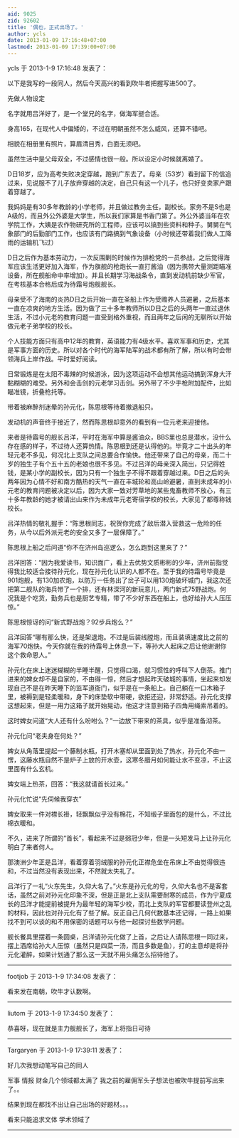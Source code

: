 ```yaml
---
aid: 9025
zid: 92602
title: '偶也，正式出场了。'
author: ycls
date: 2013-01-09 17:16:48+07:00
lastmod: 2013-01-09 17:39:00+07:00
---
```


ycls 于 2013-1-9 17:16:48 发表了：

以下是我写的一段同人，然后今天高兴的看到吹牛者把握写进500了。

先做人物设定

名字就用吕洋好了，是一个堂兄的名字，做海军挺合适。

身高165，在现代人中偏矮的，不过在明朝虽然不怎么威风，还算不错吧。

相貌在相册里有照片，算眉清目秀，白面无须吧。

虽然生活中是父母双全，不过感情也很一般。所以设定小时候就离婚了。

D日18岁，应为高考失败决定穿越，跑到广东去了。母亲（53岁）看到留下的信追过来，见说服不了儿子放弃穿越的决定，自己只有这一个儿子，也只好变卖家产跟着穿越了。

我妈妈是有30多年教龄的小学老师，并且做过教务主任，副校长。家务不是S也是A级的，而且外公外婆是大学生，所以我们家算是书香门第了。外公外婆当年在农学院工作，大姨是农作物研究所的工程师，应该可以搞到些资料和种子。舅舅在气象部门的后勤部门工作，也应该有门路搞到气象设备（小时候还带着我们做人工降雨的运输机飞过）

D日之后作为基本劳动力，一次反围剿的时候作为排枪党的一员参战，之后觉得海军应该生活更好加入海军，作为旗舰的枪炮长一直打酱油（因为携带大量测距瞄准设备，所在舰船命中率增加）。并且长期学习海战条令，直到发动机前缺少军官，在考核基本合格后成为待霜号炮舰舰长。

母亲受不了海南的炎热D日之后开始一直在圣船上作为受赡养人员避暑，之后基本一直在凉爽的地方生活。因为做了三十多年教师所以D日之后的头两年一直过退休生活，不过小元老的教育问题一直受到格外重视，而且两年之后闲的无聊所以开始做元老子弟学校的校长。

个人技能方面只有高中12年的教育，英语能力有4级水平。喜欢军事和历史，尤其是军事方面的历史。所以对各个时代的海军陆军的战术都有所了解，所以有时会带领海兵上岸作战。平时爱好阅读。

日常锻炼是在太阳不毒辣的时候游泳，因为这项运动不会想其他运动搞到浑身大汗黏糊糊的难受。另外和会击剑的元老学习击剑。另外带了不少手枪附加配件，比如瞄准镜，折叠枪托等。

带着被麻醉剂迷晕的孙元化，陈思根等待着撤退船只。

发动机的声音终于接近了，然而陈思根却意外的看到有一位元老来迎接他。

来者是待霜号的舰长吕洋，平时在海军中算是酱油众，BBS里也总是潜水，没什么存在感的样子，不过待人还算热情。陈思根到还是认得他的。毕竟才二十出头的年轻元老不多见，何况北上支队之间总要合作愉快。他还带来了自己的母亲，而二十岁的独生子有个五十五的老娘也很不多见。不过吕洋的母亲深入简出，只记得姓钱，是某小学的副校长，因为只有一个独生子不得不跟着穿越过来。D日之后的头两年因为心情不好和南方酷热的天气一直在丰城轮和高山岭避暑，直到未成年的小元老的教育问题被决定以后，因为大家一致对芳草地的某些鬼畜教师不放心，有三十多年教龄的她才被请出山来作为未成年元老寄宿学校的校长，大家见了都尊称钱校长。

吕洋热情的敬礼握手：“陈思根同志，祝贺你完成了敌后潜入营救这一危险的任务，从今以后外派元老的安全又多了一层保障了。”

陈思根上船之后问道“你不在济州岛巡逻么，怎么跑到这里来了？”

吕洋回答：“因为我爱读书，知识面广，看上去优势文质彬彬的少年，济州前指觉得我比较适合接待孙元化，现在孙元化认识的人都不在。至于我的待霜号毕竟是901炮舰，有130加农炮，以防万一任务出了岔子可以用130炮破坏城门，我这次还把第二舰队的海兵带了一个排，还有林深河的新玩意儿，两门新式75野战炮。何况我是个吃货，勤务兵也是厨艺专精，带了不少好东西在船上，也好给孙大人压压惊。”

陈思根惊讶的问“新式野战炮？92步兵炮么？”

吕洋回答“哪有那么快，还是架退炮。不过是后装线膛炮，而且装填速度比之前的海军70炮快。今天你就在我的待霜号上休息一下，等孙大人起床之后让他谢谢你这个救命恩人。”

孙元化在床上迷迷糊糊的半睡半醒，只觉得口渴，就习惯性的呼叫下人倒茶。推门进来的婢女却不是自家的，不由得一惊，然后才想起昨天破城的事情，坐起来却发现自己不是在昨天睡下的监军道衙门，似乎是在一条船上。自己躺在一口木箱子里，被褥到是轻柔暖和，身下的床垫软中带硬，欲拒还迎，非常舒适。孙元化支撑这想起来，但是一用力这箱子就开始晃动，他这才注意到箱子四角用绳索吊着的。

这时婢女问道“大人还有什么吩咐么？”一边放下带来的茶具，似乎是准备沏茶。

孙元化问“老夫身在何处？”

婢女从角落里提起一个藤制水瓶，打开木塞却从里面到处了热水，孙元化不由一愣，这藤水瓶自然不是炉子上放的开水壶，这寒冬腊月如何能让水不变凉，不止这里面有什么玄机。

婢女端上热茶，回答：“我这就请首长过来。”

孙元化忙说“先伺候我穿衣”

婢女取来一件对襟长褂，轻飘飘似乎没有棉花，不知缎子里面包的是什么，不过比棉衣暖和。

不久，进来了所谓的“首长”，看起来不过是弱冠少年，但是一头短发马上让孙元化明白了来者何人。

那澳洲少年正是吕洋，看着穿着羽绒服的孙元化正襟危坐在吊床上不由觉得很违和，不过当然没有表现出来，不然就太失礼了。

吕洋行了一礼“火东先生，久仰大名了。”火东是孙元化的号，久仰大名也不是客套话，虽然之前对孙元化印象不深，但是正是北上支队需要耐寒的成员，作为宁夏成长的吕洋才能提前被提升为最年轻的海军少校，而北上支队的军官都要读登州之乱的材料，因此也对孙元化有了些了解。反正自己几何代数基本还记得，一路上如果找不到可以谈的和不用保密的话题可以与他一起探讨些数学问题。

舰长餐具里摆着一条圆桌，吕洋请孙元化做了上首，之后让人请陈思根一同过来，摆上酒席给孙大人压惊（虽然只是四菜一汤，而且多数是鱼），打的主意却是将孙元化灌醉，如果计划通了那么这一天就不用头痛怎么招待他了。

---------

footjob 于 2013-1-9 17:34:08 发表了：

看来发在南朝，吹牛才认数啊。

---------

liutom 于 2013-1-9 17:34:50 发表了：

恭喜呀，现在就是主力舰舰长了，海军上将指日可待

---------

Targaryen 于 2013-1-9 17:39:11 发表了：

好几次我想动笔写自己的同人

军事 情报 财金几个领域都太满了 我之前的雇佣军头子想法也被吹牛提前写出来了。。

结果到现在都找不出让自己出场的好题材。。。

看来只能追求文体 学术领域了

---------

